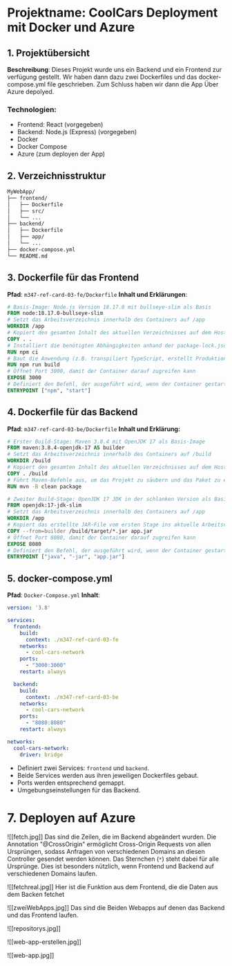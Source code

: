 # Projektname: CoolCars Deployment mit Docker und Azure

## 1. Projektübersicht

**Beschreibung**: Dieses Projekt wurde uns ein Backend und ein Frontend zur verfügung gestellt. Wir haben dann dazu zwei Dockerfiles und das docker-compose.yml file geschrieben.
Zum Schluss haben wir dann die App Über Azure depolyed.

### **Technologien**:

- Frontend: React (vorgegeben)
- Backend: Node.js (Express) (vorgegeben)
- Docker
- Docker Compose
- Azure (zum deployen der App)

## 2. Verzeichnisstruktur
``` sh
MyWebApp/
├── frontend/
│   ├── Dockerfile
│   ├── src/
│   └── ...
├── backend/
│   ├── Dockerfile
│   ├── app/
│   └── ...
├── docker-compose.yml
└── README.md
```

## 3. Dockerfile für das Frontend

**Pfad**: `m347-ref-card-03-fe/Dockerfile`
**Inhalt und Erklärungen**:
``` dockerfile
# Basis-Image: Node.js Version 18.17.0 mit bullseye-slim als Basis
FROM node:18.17.0-bullseye-slim
# Setzt das Arbeitsverzeichnis innerhalb des Containers auf /app
WORKDIR /app
# Kopiert den gesamten Inhalt des aktuellen Verzeichnisses auf dem Host in das Arbeitsverzeichnis des Containers
COPY . .
# Installiert die benötigten Abhängigkeiten anhand der package-lock.json Datei
RUN npm ci
# Baut die Anwendung (z.B. transpiliert TypeScript, erstellt Produktions-Bundles)
RUN npm run build
# Öffnet Port 3000, damit der Container darauf zugreifen kann
EXPOSE 3000
# Definiert den Befehl, der ausgeführt wird, wenn der Container gestartet wird
ENTRYPOINT ["npm", "start"]

```

## 4. Dockerfile für das Backend
**Pfad**: `m347-ref-card-03-be/Dockerfile`
**Inhalt und Erklärung:**
``` dockerfile
# Erster Build-Stage: Maven 3.8.4 mit OpenJDK 17 als Basis-Image
FROM maven:3.8.4-openjdk-17 AS builder
# Setzt das Arbeitsverzeichnis innerhalb des Containers auf /build
WORKDIR /build
# Kopiert den gesamten Inhalt des aktuellen Verzeichnisses auf dem Host in das Arbeitsverzeichnis des Containers
COPY . /build
# Führt Maven-Befehle aus, um das Projekt zu säubern und das Paket zu erstellen
RUN mvn -B clean package

# Zweiter Build-Stage: OpenJDK 17 JDK in der schlanken Version als Basis-Image
FROM openjdk:17-jdk-slim
# Setzt das Arbeitsverzeichnis innerhalb des Containers auf /app
WORKDIR /app
# Kopiert das erstellte JAR-File vom ersten Stage ins aktuelle Arbeitsverzeichnis
COPY --from=builder /build/target/*.jar app.jar
# Öffnet Port 8080, damit der Container darauf zugreifen kann
EXPOSE 8080
# Definiert den Befehl, der ausgeführt wird, wenn der Container gestartet wird
ENTRYPOINT ["java", "-jar", "app.jar"]
```

## 5. docker-compose.yml
**Pfad**: `Docker-Compose.yml`
**Inhalt**:
``` yml
version: '3.8'

services:
  frontend:
    build:
      context: ./m347-ref-card-03-fe
    networks:
      - cool-cars-network
    ports:
      - "3000:3000"
    restart: always

  backend:
    build:
      context: ./m347-ref-card-03-be
    networks:
      - cool-cars-network
    ports:
      - "8080:8080"
    restart: always

networks:
  cool-cars-network:
    driver: bridge
```
- Definiert zwei Services: `frontend` und `backend`.
- Beide Services werden aus ihren jeweiligen Dockerfiles gebaut.
- Ports werden entsprechend gemappt.
- Umgebungseinstellungen für das Backend.


# 7. Deployen auf Azure

![[fetch.jpg]]
Das sind die Zeilen, die im Backend abgeändert wurden. Die Annotation "@CrossOrigin" ermöglicht Cross-Origin Requests von allen Ursprüngen, sodass Anfragen von verschiedenen Domains an diesen Controller gesendet werden können. Das Sternchen (`*`) steht dabei für alle Ursprünge. Dies ist besonders nützlich, wenn Frontend und Backend auf verschiedenen Domains laufen.


![[fetchreal.jpg]]
Hier ist die Funktion aus dem Frontend, die die Daten aus dem Backen fetchet


![[zweiWebApps.jpg]]
Das sind die Beiden Webapps auf denen das Backend und das Frontend laufen. 



![[repositorys.jpg]]


![[web-app-erstellen.jpg]]



![[web-app.jpg]]

